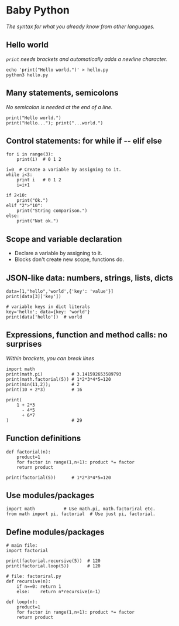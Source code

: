 # Baby Python
*The syntax for what you already know from other languages.*

## Hello world
*`print` needs brackets and automatically adds a newline character.*

    echo 'print("Hello world.")' > hello.py
    python3 hello.py
    
## Many statements, semicolons
*No semicolon is needed at the end of a line.*

    print("Hello world.")
    print("Hello..."); print("...world.")
    
## Control statements: for while if -- elif else

    for i in range(3):
        print(i)  # 0 1 2
    
    i=0  # Create a variable by assigning to it.
    while i<3:
        print i   # 0 1 2
        i=i+1
      
    if 2<10:
        print("Ok.")
    elif "2">"10":
        print("String comparison.")
    else:
        print("Not ok.")


## Scope and variable declaration
* Declare a variable by assigning to it.
* Blocks don't create new scope, functions do.

## JSON-like data: numbers, strings, lists, dicts

    data=[1,"hello",'world',{'key': 'value'}]
    print(data[3]['key'])
    
    # variable keys in dict literals
    key='hello'; data={key: 'world'}
    print(data['hello'])  # world

## Expressions, function and method calls: no surprises
*Within brackets, you can break lines*

    import math
    print(math.pi)           # 3.141592653589793
    print(math.factorial(5)) # 1*2*3*4*5=120
    print(min(11,2));        # 2
    print(10 + 2*3)          # 16

    print(
        1 + 2*3
          - 4*5
          + 6*7
    )                        # 29
    
## Function definitions

    def factorial(n):
        product=1
        for factor in range(1,n+1): product *= factor
        return product
    
    print(factorial(5))      # 1*2*3*4*5=120

## Use modules/packages

    import math           # Use math.pi, math.factoriral etc.
    from math import pi, factorial  # Use just pi, factorial.

## Define modules/packages

    # main file:
    import factorial
    
    print(factorial.recursive(5))  # 120
    print(factorial.loop(5))       # 120

    # file: factoriral.py
    def recursive(n):
        if n==0: return 1
        else:    return n*recursive(n-1)
        
    def loop(n):
        product=1
        for factor in range(1,n+1): product *= factor
        return product

